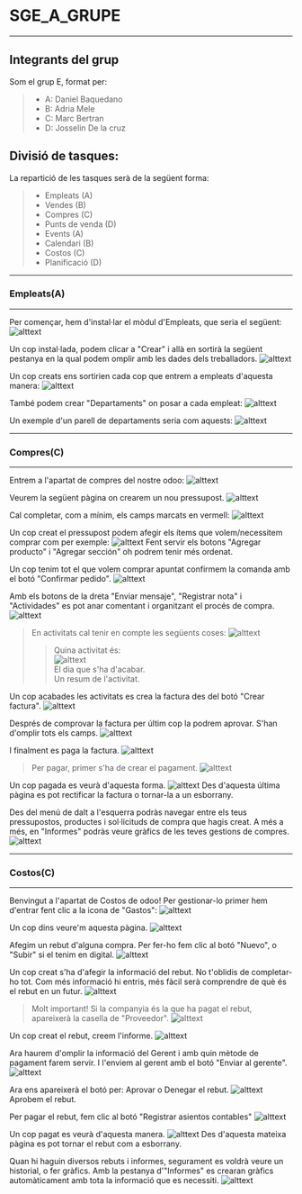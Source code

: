 # SGE_A_GRUPE
-------------
## Integrants del grup
Som el grup E, format per:
>* A: Daniel Baquedano
>* B: Adria Mele
>* C: Marc Bertran
>* D: Josselin De la cruz

## Divisió de tasques:

La repartició de les tasques serà de la següent forma:

>* Empleats (A)
>* Vendes (B)
>* Compres (C)
>* Punts de venda (D)
>* Events (A)
>* Calendari (B)
>* Costos (C)
>* Planificació (D)

----
### Empleats(A)
----

Per començar, hem d'instal·lar el mòdul d'Empleats, que seria el següent:
![alttext](img/Empleats/AplicacióEmpleats.png "Aplicació")

Un cop instal·lada, podem clicar a "Crear" i allà en sortirà la següent pestanya en la qual podem omplir amb les dades dels treballadors.
![alttext](img/Empleats/TestCreacioEmpleats.png "Test Exemple Empleats")

Un cop creats ens sortirien cada cop que entrem a empleats d'aquesta manera:
![alttext](img/Empleats/ExempleEmpleatsCreats.png "Exemple Empleats")

També podem crear "Departaments" on posar a cada empleat:
![alttext](img/Empleats/TestDepartamentos.png "Test Departament")

Un exemple d'un parell de departaments seria com aquests:
![alttext](img/Empleats/EjemploDepartamentos.png "Exemple Departaments")

----
### Compres(C)
----

Entrem a l'apartat de compres del nostre odoo:
![alttext](img/Compres/1entrarCompres.png "Entrar a compres")

Veurem la següent pàgina on crearem un nou pressupost.
![alttext](img/Compres/2nouPresupost.png "Creem nou pressupost")

Cal completar, com a mínim, els camps marcats en vermell:
![alttext](img/Compres/3presuCreat.png "P00001")

Un cop creat el pressupost podem afegir els ítems que volem/necessitem comprar com per exemple:
![alttext](img/Compres/4afegirProductes.png "Afegir productes")
Fent servir els botons "Agregar producto" i "Agregar sección" oh podrem tenir més ordenat.

Un cop tenim tot el que volem comprar apuntat confirmem la comanda amb el botó "Confirmar pedido".
![alttext](img/Compres/5confirmemComanda.png "Confirmar comanda")

Amb els botons de la dreta "Enviar mensaje", "Registrar nota" i "Actividades" es pot anar comentant i organitzant el procés de compra.
![alttext](img/Compres/6seguimentPressu.png "Seguiment pressupost")

>En activitats cal tenir en compte les següents coses:
>![alttext](img/Compres/6.1Activitats.png "Activitats")     
>>Quina activitat és:   
>>![alttext](img/Compres/6.2tipusActivitat.png "Tipus Activitats")    
>>El dia que s'ha d'acabar.     
>>Un resum de l'activitat.

Un cop acabades les activitats es crea la factura des del botó "Crear factura".
![alttext](img/Compres/7crearFactura.png "Crear factura")

Després de comprovar la factura per últim cop la podrem aprovar. S'han d'omplir tots els camps.
![alttext](img/Compres/8confirmarFactura.png "Confirmar Factura")

I finalment es paga la factura.
![alttext](img/Compres/9pagarFactura.png "Pagar factura")

>Per pagar, primer s'ha de crear el pagament.
>![alttext](img/Compres/10crearPago.png "Crear pagament")

Un cop pagada es veurà d'aquesta forma.
![alttext](img/Compres/11facturaPagada.png "Factura pagada")
Des d'aquesta última pàgina es pot rectificar la factura o tornar-la a un esborrany.

Des del menú de dalt a l'esquerra podràs navegar entre els teus pressupostos, productes i sol·licituds de compra que hagis creat. A més a més, en "Informes" podràs veure gràfics de les teves gestions de compres.
![alttext](img/Compres/12mesInfo.png "Més informació")

----
### Costos(C)
----

Benvingut a l'apartat de Costos de odoo! Per gestionar-lo primer hem d'entrar fent clic a la icona de "Gastos":
![alttext](img/Costos/1Entrar.png "Entrar a Costos")

Un cop dins veure'm aquesta pàgina.
![alttext](img/Costos/2Principal.png "Pàgina principal")

Afegim un rebut d'alguna compra. Per fer-ho fem clic al botó "Nuevo", o "Subir" si el tenim en digital.
![alttext](img/Costos/3CrearRebut.png "Crear rebut")

Un cop creat s'ha d'afegir la informació del rebut. No t'oblidis de completar-ho tot. Com més informació hi entris, més fàcil serà comprendre de què és el rebut en un futur.
![alttext](img/Costos/4OmplirRebut.png "Omplir rebut")

> Molt important! Si la companyia és la que ha pagat el rebut, apareixerà la casella de "Proveedor". 
>![alttext](img/Costos/4.1PagatXcompanyia.png)

Un cop creat el rebut, creem l'informe.
![alttext](img/Costos/5CrearInforme.png "Crear informe")

Ara haurem d'omplir la informació del Gerent i amb quin mètode de pagament farem servir. I l'enviem al gerent amb el botó "Enviar al gerente".
![alttext](img/Costos/6OmplirEnviarInforme.png "Omplir i enviar")

Ara ens apareixerà el botó per: Aprovar o Denegar el rebut.
![alttext](img/Costos/7Aprobar.png "Aprovar")
Aprobem el rebut.

Per pagar el rebut, fem clic al botó "Registrar asientos contables"
![alttext](img/Costos/8Pagem.png "Pagar el rebut")

Un cop pagat es veurà d'aquesta manera.
![alttext](img/Costos/9Pagat.png)
Des d'aquesta mateixa pàgina es pot tornar el rebut com a esborrany.

Quan hi haguin diversos rebuts i informes, segurament es voldrà veure un historial, o fer gràfics. Amb la pestanya d'"Informes" es crearan gràfics automàticament amb tota la informació que es necessiti.
![alttext](img/Costos/10mesinfo.png "Més informació")
